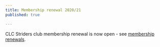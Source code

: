 ```yaml
---
title: Membership renewal 2020/21
published: true

---
```


CLC Striders club membership renewal is now open - see [membership renewals](/news/2020-04-01-Membership-renewal).
